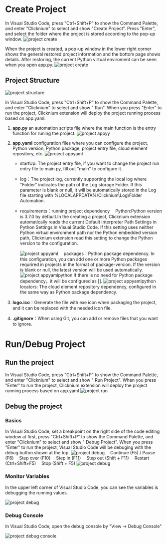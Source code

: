 # Create Project

In Visual Studio Code, press "Ctrl+Shift+P" to show the Command Palette, and enter "Clicknium" to select and show "Create Project". Press "Enter", and select the folder where the project is stored according to the pop-up window. 
![project create](../img/create_project.gif)

When the project is created, a pop-up window in the lower right corner shows the general restored project information and the bottom page shows details. After restoring, the current Python virtual enviroment can be seen when you open app.py.
![project create](../img/create_project_apppy_env.png)

## Project Structure

![project structure](../img/create_project_1.png)

In Visual Studio Code, press "Ctrl+Shift+P" to show the Command Palette, and enter "Clicknium" to select and show " Run". When you press "Enter" to run the project, Clicknium extension will deploy the project running process based on app.yaml.

1. **app.py** an automation scripts file where the main function is the entry function for runing the project.
   ![project appyy](../img/create_project_apppy.png)

2. **app.yaml** configuration files where you can configure the project, Python version, Python package, project entry file, cloud element repository, etc.
   ![project appyaml](../img/create_project_appyaml.png)
   
   - startUp: The project entry file, if you want to change the project run entry file to main.py, fill out "main" to configure it.
   
   - log：The project log, currently supporting the local log where "Folder" indicates the path of the Log storage Folder. If this parameter is  blank or null, it will be automatically stored in the Log file starting with %LOCALAPPDATA%\Clicknium\Log\Folder Automation.
   
   - requirements：running project dependency
     &emsp;Python:Python version is 3.7.0 by default.In the creating a project, Clicknium extension automatically reads the current Default Interpreter Path Settings in Python Settings in Visual Studio Code. If this setting uses neither Python virtual environment path nor the Python embedded version path, Clicknium extension read this setting to change the Python version to the configuration. 
     
     ![project appyaml](../img/create_project_appyaml_python_config.png)
     &emsp;packages：Python package dependency. In this configuration, you can add one or more Python packages requrired in projects in the format of package-version. If the version is blank or null, the latest version will be used automatically.
     ![project appyamlpython](../img/create_project_appyaml_python.png)
     If there is no need for  Python package dependency，it will be configured as [].
     ![project appyamlpython](../img/create_project_appyaml_python_clear.png)
     &emsp;locators: The cloud element repository dependency, configured in the same way as Python package dependency.

3. **logo.ico**：Generate the file with exe icon when packaging the project, and it can be replaced with the needed icon file.

4. **.gitignore**：When using Git, you can add or remove files that you want to ignore.

# Run/Debug Project

## Run the project

In Visual Studio Code, press "Ctrl+Shift+P" to show the Command Palette, and enter "Clicknium" to select and show " Run Project". When you press "Enter" to run the project, Clicknium extension will deploy the project running process based on app.yaml
![project run](../img/run_project.gif) 

## Debug the project

### Basics

In Visual Studio Code, set a breakpoint on the right side of the code editing window at first,
press "Ctrl+Shift+P" to show the Command Palette, and enter "Clicknium" to select and show " Debug Project". When you press "Enter" to run the project, Visual Studio Code will be debuging with the debug button shown at the top. 
![project debug](../img/debug_project_3.png)
&emsp;Continue (F5) / Pause (F6)
&emsp;Step over (F10)
&emsp;Step in (F11)
&emsp;Step out (Shift + F11)
&emsp;Restart (Ctrl+Shift+F5)
&emsp;Stop (Shift + F5)
![project debug](../img/debug_project.gif)

### Monitor Variables

In the upper left corner of Visual Studio Code, you can see the variables is debugging the running values.

![project debug](../img/debug_project_1.png)

### Debug Console

In Visual Studio Code, open the debug console by "View -> Debug Console" 

![project debug console](../img/debug_project_2.png)